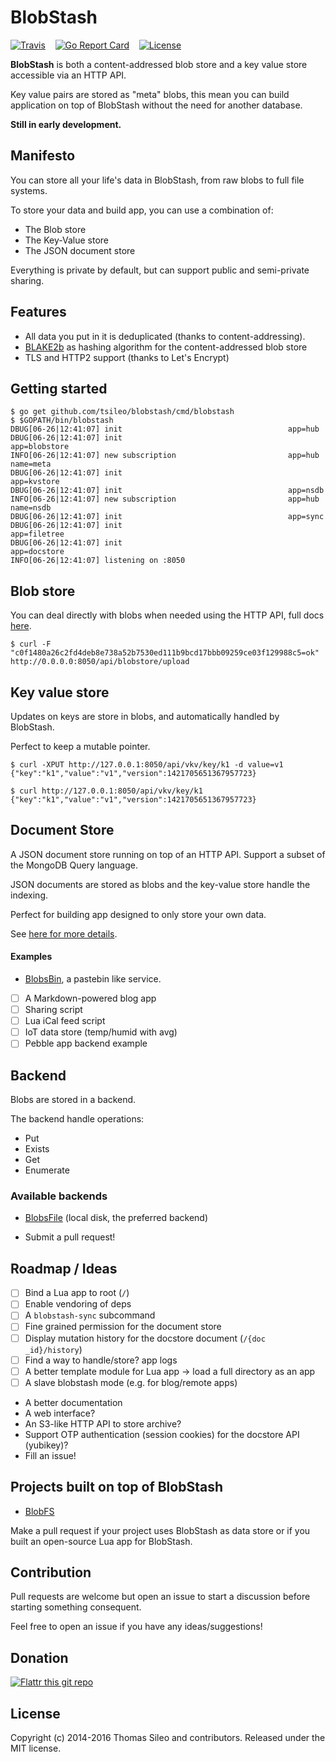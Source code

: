 BlobStash
=========

[![Travis](https://img.shields.io/travis/tsileo/blobstash.svg?maxAge=2592000)](https://travis-ci.org/tsileo/blobstash)
&nbsp; &nbsp;[![Go Report Card](https://goreportcard.com/badge/github.com/tsileo/blobstash)](https://goreportcard.com/report/github.com/tsileo/blobstash)
&nbsp; &nbsp;[![License](http://img.shields.io/badge/license-MIT-red.svg?style=flat)](https://raw.githubusercontent.com/tsileo/blobstash/master/LICENSE)

**BlobStash** is both a content-addressed blob store and a key value store accessible via an HTTP API.

Key value pairs are stored as "meta" blobs, this mean you can build application on top of BlobStash without the need for another database.

**Still in early development.**

## Manifesto

You can store all your life's data in BlobStash, from raw blobs to full file systems.

To store your data and build app, you can use a combination of:

- The Blob store
- The Key-Value store
- The JSON document store

Everything is private by default, but can support public and semi-private sharing.

## Features

- All data you put in it is deduplicated (thanks to content-addressing).
- [BLAKE2b](https://blake2.net) as hashing algorithm for the content-addressed blob store
- TLS and HTTP2 support (thanks to Let's Encrypt)

## Getting started

```console
$ go get github.com/tsileo/blobstash/cmd/blobstash
$ $GOPATH/bin/blobstash
DBUG[06-26|12:41:07] init                                     app=hub
DBUG[06-26|12:41:07] init                                     app=blobstore
INFO[06-26|12:41:07] new subscription                         app=hub name=meta
DBUG[06-26|12:41:07] init                                     app=kvstore
DBUG[06-26|12:41:07] init                                     app=nsdb
INFO[06-26|12:41:07] new subscription                         app=hub name=nsdb
DBUG[06-26|12:41:07] init                                     app=sync
DBUG[06-26|12:41:07] init                                     app=filetree
DBUG[06-26|12:41:07] init                                     app=docstore
INFO[06-26|12:41:07] listening on :8050
```

## Blob store

You can deal directly with blobs when needed using the HTTP API, full docs [here](docs/blobstore.md).

```console
$ curl -F "c0f1480a26c2fd4deb8e738a52b7530ed111b9bcd17bbb09259ce03f129988c5=ok" http://0.0.0.0:8050/api/blobstore/upload
```

## Key value store

Updates on keys are store in blobs, and automatically handled by BlobStash.

Perfect to keep a mutable pointer.

```console
$ curl -XPUT http://127.0.0.1:8050/api/vkv/key/k1 -d value=v1
{"key":"k1","value":"v1","version":1421705651367957723}
```

```console
$ curl http://127.0.0.1:8050/api/vkv/key/k1
{"key":"k1","value":"v1","version":1421705651367957723}
```

## Document Store

A JSON document store running on top of an HTTP API. Support a subset of the MongoDB Query language.

JSON documents are stored as blobs and the key-value store handle the indexing.

Perfect for building app designed to only store your own data.

See [here for more details](docs/docstore.md).

#### Examples

 - [BlobsBin](https://github.com/tsileo/blobsbin), a pastebin like service.
 - [ ] A Markdown-powered blog app
 - [ ] Sharing script
 - [ ] Lua iCal feed script
 - [ ] IoT data store (temp/humid with avg)
 - [ ] Pebble app backend example

## Backend

Blobs are stored in a backend.

The backend handle operations:

- Put
- Exists
- Get
- Enumerate

### Available backends

- [BlobsFile](docs/blobsfile.md) (local disk, the preferred backend)

- Submit a pull request!

## Roadmap / Ideas

- [ ] Bind a Lua app to root (`/`)
- [ ] Enable vendoring of deps
- [ ] A `blobstash-sync` subcommand
- [ ] Fine grained permission for the document store
- [ ] Display mutation history for the docstore document (`/{doc _id}/history`)
- [ ] Find a way to handle/store? app logs
- [ ] A better template module for Lua app -> load a full directory as an app
- [ ] A slave blobstash mode (e.g. for blog/remote apps)
- A better documentation
- A web interface?
- An S3-like HTTP API to store archive?
- Support OTP authentication (session cookies) for the docstore API (yubikey)?
- Fill an issue!

## Projects built on top of BlobStash

 - [BlobFS](https://github.com/tsileo/blobfs)

Make a pull request if your project uses BlobStash as data store or if you built an open-source Lua app for BlobStash.


## Contribution

Pull requests are welcome but open an issue to start a discussion before starting something consequent.

Feel free to open an issue if you have any ideas/suggestions!

## Donation

[![Flattr this git repo](http://api.flattr.com/button/flattr-badge-large.png)](https://flattr.com/submit/auto?user_id=tsileo&url=https%3A%2F%2Fgithub.com%2Ftsileo%2Fblobstash)

## License

Copyright (c) 2014-2016 Thomas Sileo and contributors. Released under the MIT license.
